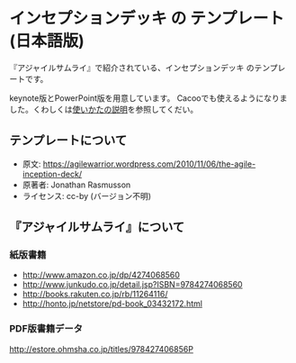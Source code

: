 # インセプションデッキ の テンプレート (日本語版)

『アジャイルサムライ』で紹介されている、インセプションデッキ のテンプレートです。

keynote版とPowerPoint版を用意しています。
Cacooでも使えるようになりました。くわしくは[使いかたの説明](./blank-inception-deck1-ja.cacoo.md)を参照してくだい。

## テンプレートについて

* 原文: https://agilewarrior.wordpress.com/2010/11/06/the-agile-inception-deck/
* 原著者: Jonathan Rasmusson
* ライセンス: cc-by (バージョン不明)

## 『アジャイルサムライ』について

### 紙版書籍

* http://www.amazon.co.jp/dp/4274068560
* http://www.junkudo.co.jp/detail.jsp?ISBN=9784274068560
* http://books.rakuten.co.jp/rb/11264116/
* http://honto.jp/netstore/pd-book_03432172.html

### PDF版書籍データ
http://estore.ohmsha.co.jp/titles/978427406856P
